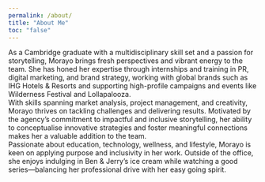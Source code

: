 ```yaml
---
permalink: /about/
title: "About Me"
toc: "false"
---
```


As a Cambridge graduate with a multidisciplinary skill set and a passion for storytelling, Morayo brings fresh perspectives and vibrant energy to the team. She has honed her expertise through internships and training in PR, digital marketing, and brand strategy, working with global brands such as IHG Hotels & Resorts and supporting high-profile campaigns and events like Wilderness Festival and Lollapalooza.\
With skills spanning market analysis, project management, and creativity, Morayo thrives on tackling challenges and delivering results. Motivated by the agency’s commitment to impactful and inclusive storytelling, her ability to conceptualise innovative strategies and foster meaningful connections makes her a valuable addition to the team.\
Passionate about education, technology, wellness, and lifestyle, Morayo is keen on applying purpose and inclusivity in her work. Outside of the office, she enjoys indulging in Ben & Jerry’s ice cream while watching a good series—balancing her professional drive with her easy going spirit.
